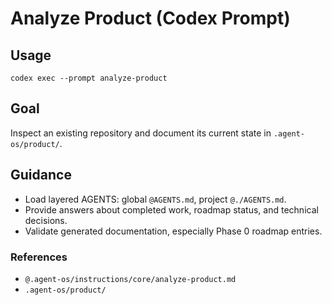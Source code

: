 # Analyze Product (Codex Prompt)

## Usage
```
codex exec --prompt analyze-product
```

## Goal
Inspect an existing repository and document its current state in `.agent-os/product/`.

## Guidance
- Load layered AGENTS: global `@AGENTS.md`, project `@./AGENTS.md`.
- Provide answers about completed work, roadmap status, and technical decisions.
- Validate generated documentation, especially Phase 0 roadmap entries.

### References
- `@.agent-os/instructions/core/analyze-product.md`
- `.agent-os/product/`
